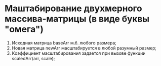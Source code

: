 # Маштабирование двухмерного массива-матрицы (в виде буквы "омега")

1. Исходная матрица baseArr м.б. любого размера;
2. Новая матрица newArr масштабируется в любой разумный размер;
3. Коэффициент масштабирования задается при вызове функции scaledArr(arr, scale);
